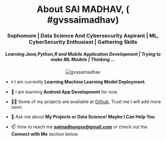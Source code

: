 <h1 align="center">About  SAI MADHAV, ( #gvssaimadhav)</h1>
<h3 align="center">Sophomore | Data Science And Cybersecurity Aspirant | ML, CyberSecurity Enthusiast | Gathering Skills </h3>
<h5 align="center"> Learning Java,Python,R and Mobile Application Development | Trying to make ML Models | Thinking ...</h5>

<p align="center"> <img src="https://komarev.com/ghpvc/?username=gvssaimadhav&label=Profile%20views&color=0eb413&style=flat" alt="gvssaimadhav" /> </p>

-  🌀 I am currently **Learning Machine Learning Model Deployment**.

-  🌱 I am learning **Android App Development** for now.

-  👨‍💻 Some of my projects are available at [Github](https://github.com/gvssaimadhav), Trust me I will add more soon.

-  💬 Ask me about **My Projects or Data Science! Maybe I Can Help You**.

-  📫 How to reach me **saimadhavgvs@gmail.com** or check out the **Connect with Me** section below.

